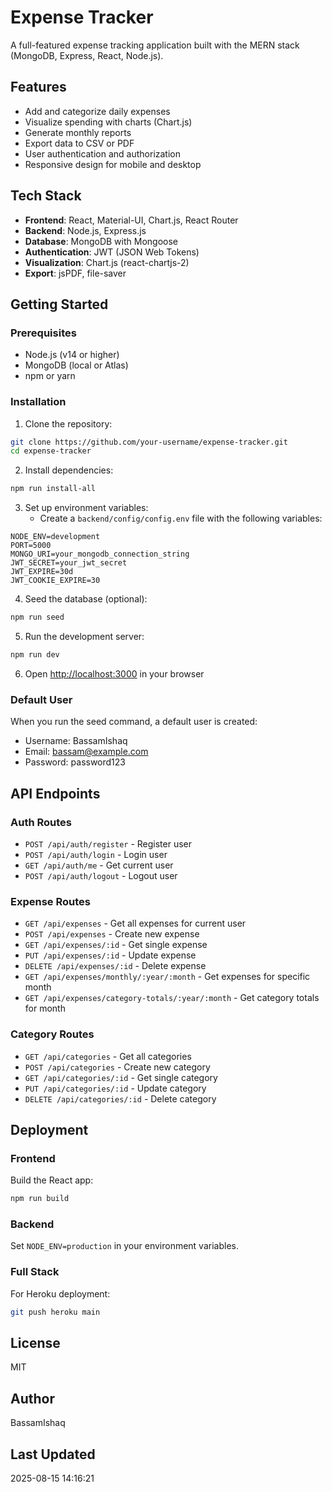 # Expense Tracker

A full-featured expense tracking application built with the MERN stack (MongoDB, Express, React, Node.js).

## Features

- Add and categorize daily expenses
- Visualize spending with charts (Chart.js)
- Generate monthly reports
- Export data to CSV or PDF
- User authentication and authorization
- Responsive design for mobile and desktop

## Tech Stack

- **Frontend**: React, Material-UI, Chart.js, React Router
- **Backend**: Node.js, Express.js
- **Database**: MongoDB with Mongoose
- **Authentication**: JWT (JSON Web Tokens)
- **Visualization**: Chart.js (react-chartjs-2)
- **Export**: jsPDF, file-saver

## Getting Started

### Prerequisites

- Node.js (v14 or higher)
- MongoDB (local or Atlas)
- npm or yarn

### Installation

1. Clone the repository:
```bash
git clone https://github.com/your-username/expense-tracker.git
cd expense-tracker
```

2. Install dependencies:
```bash
npm run install-all
```

3. Set up environment variables:
   - Create a `backend/config/config.env` file with the following variables:
```
NODE_ENV=development
PORT=5000
MONGO_URI=your_mongodb_connection_string
JWT_SECRET=your_jwt_secret
JWT_EXPIRE=30d
JWT_COOKIE_EXPIRE=30
```

4. Seed the database (optional):
```bash
npm run seed
```

5. Run the development server:
```bash
npm run dev
```

6. Open [http://localhost:3000](http://localhost:3000) in your browser

### Default User

When you run the seed command, a default user is created:
- Username: BassamIshaq
- Email: bassam@example.com
- Password: password123

## API Endpoints

### Auth Routes
- `POST /api/auth/register` - Register user
- `POST /api/auth/login` - Login user
- `GET /api/auth/me` - Get current user
- `POST /api/auth/logout` - Logout user

### Expense Routes
- `GET /api/expenses` - Get all expenses for current user
- `POST /api/expenses` - Create new expense
- `GET /api/expenses/:id` - Get single expense
- `PUT /api/expenses/:id` - Update expense
- `DELETE /api/expenses/:id` - Delete expense
- `GET /api/expenses/monthly/:year/:month` - Get expenses for specific month
- `GET /api/expenses/category-totals/:year/:month` - Get category totals for month

### Category Routes
- `GET /api/categories` - Get all categories
- `POST /api/categories` - Create new category
- `GET /api/categories/:id` - Get single category
- `PUT /api/categories/:id` - Update category
- `DELETE /api/categories/:id` - Delete category

## Deployment

### Frontend
Build the React app:
```bash
npm run build
```

### Backend
Set `NODE_ENV=production` in your environment variables.

### Full Stack
For Heroku deployment:
```bash
git push heroku main
```

## License

MIT

## Author

BassamIshaq

## Last Updated

2025-08-15 14:16:21
